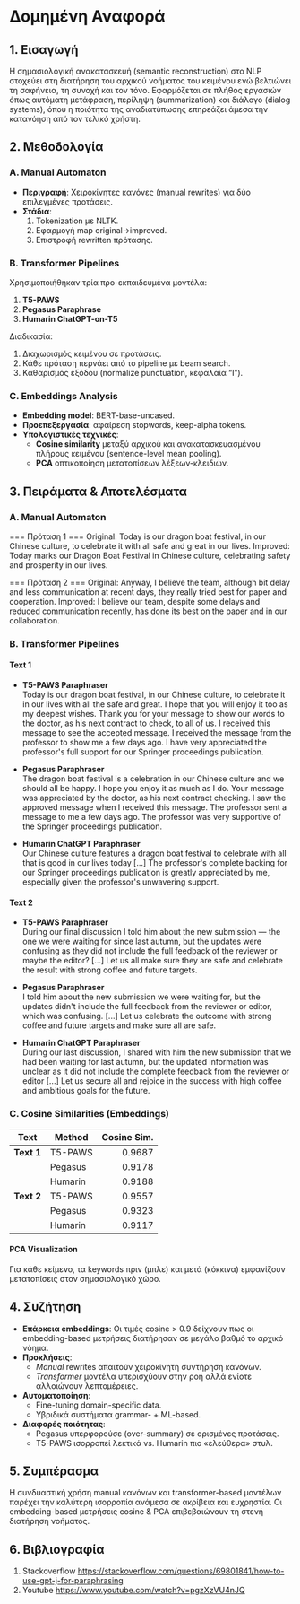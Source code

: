 # Δομημένη Αναφορά

## 1. Εισαγωγή
Η σημασιολογική ανακατασκευή (semantic reconstruction) στο NLP στοχεύει στη διατήρηση του αρχικού νοήματος του κειμένου ενώ βελτιώνει τη σαφήνεια, τη συνοχή και τον τόνο. Εφαρμόζεται σε πλήθος εργασιών όπως αυτόματη μετάφραση, περίληψη (summarization) και διάλογο (dialog systems), όπου η ποιότητα της αναδιατύπωσης επηρεάζει άμεσα την κατανόηση από τον τελικό χρήστη.

## 2. Μεθοδολογία

### Α. Manual Automaton  
- **Περιγραφή**: Χειροκίνητες κανόνες (manual rewrites) για δύο επιλεγμένες προτάσεις.  
- **Στάδια**:  
  1. Tokenization με NLTK.  
  2. Εφαρμογή map original→improved.  
  3. Επιστροφή rewritten πρότασης.  

### Β. Transformer Pipelines  
Χρησιμοποιήθηκαν τρία προ-εκπαιδευμένα μοντέλα:
1. **T5-PAWS**  
2. **Pegasus Paraphrase**  
3. **Humarin ChatGPT-on-T5**  

Διαδικασία:
1. Διαχωρισμός κειμένου σε προτάσεις.  
2. Κάθε πρόταση περνάει από το pipeline με beam search.  
3. Καθαρισμός εξόδου (normalize punctuation, κεφαλαία “I”).  

### C. Embeddings Analysis  
- **Embedding model**: BERT-base-uncased.  
- **Προεπεξεργασία**: αφαίρεση stopwords, keep-alpha tokens.  
- **Υπολογιστικές τεχνικές**:  
  - **Cosine similarity** μεταξύ αρχικού και ανακατασκευασμένου πλήρους κειμένου (sentence-level mean pooling).  
  - **PCA** οπτικοποίηση μετατοπίσεων λέξεων-κλειδιών.

## 3. Πειράματα & Αποτελέσματα

### A. Manual Automaton  
=== Πρόταση 1 ===
Original: Today is our dragon boat festival, in our Chinese culture, to celebrate it with all safe and great in our lives.
Improved: Today marks our Dragon Boat Festival in Chinese culture, celebrating safety and prosperity in our lives.

=== Πρόταση 2 ===
Original: Anyway, I believe the team, although bit delay and less communication at recent days, they really tried best for paper and cooperation.
Improved: I believe our team, despite some delays and reduced communication recently, has done its best on the paper and in our collaboration.



### B. Transformer Pipelines

#### Text 1
- **T5-PAWS Paraphraser**  
  Today is our dragon boat festival, in our Chinese culture, to celebrate it in our lives with all the safe and great. I hope that you will enjoy it too as my deepest wishes. Thank you for your message to show our words to the doctor, as his next contract to check, to all of us. I received this message to see the accepted message. I received the message from the professor to show me a few days ago. I have very appreciated the professor's full support for our Springer proceedings publication.

- **Pegasus Paraphraser**  
  The dragon boat festival is a celebration in our Chinese culture and we should all be happy. I hope you enjoy it as much as I do. Your message was appreciated by the doctor, as his next contract checking. I saw the approved message when I received this message. The professor sent a message to me a few days ago. The professor was very supportive of the Springer proceedings publication.

- **Humarin ChatGPT Paraphraser**  
  Our Chinese culture features a dragon boat festival to celebrate with all that is good in our lives today [...] The professor's complete backing for our Springer proceedings publication is greatly appreciated by me, especially given the professor's unwavering support.

#### Text 2
- **T5-PAWS Paraphraser**  
  During our final discussion I told him about the new submission — the one we were waiting for since last autumn, but the updates were confusing as they did not include the full feedback of the reviewer or maybe the editor? [...] Let us all make sure they are safe and celebrate the result with strong coffee and future targets.

- **Pegasus Paraphraser**  
  I told him about the new submission we were waiting for, but the updates didn't include the full feedback from the reviewer or editor, which was confusing. [...] Let us celebrate the outcome with strong coffee and future targets and make sure all are safe.

- **Humarin ChatGPT Paraphraser**  
  During our last discussion, I shared with him the new submission that we had been waiting for last autumn, but the updated information was unclear as it did not include the complete feedback from the reviewer or editor [...] Let us secure all and rejoice in the success with high coffee and ambitious goals for the future.

### C. Cosine Similarities (Embeddings)

| Text    | Method   | Cosine Sim. |
|---------|----------|------------:|
| **Text 1** | T5-PAWS   | 0.9687     |
|         | Pegasus  | 0.9178     |
|         | Humarin  | 0.9188     |
| **Text 2** | T5-PAWS   | 0.9557     |
|         | Pegasus  | 0.9323     |
|         | Humarin  | 0.9117     |

#### PCA Visualization  
Για κάθε κείμενο, τα keywords πριν (μπλε) και μετά (κόκκινα) εμφανίζουν μετατοπίσεις στον σημασιολογικό χώρο.

## 4. Συζήτηση
- **Επάρκεια embeddings**: Οι τιμές cosine > 0.9 δείχνουν πως οι embedding-based μετρήσεις διατήρησαν σε μεγάλο βαθμό το αρχικό νόημα.  
- **Προκλήσεις**:  
  - *Manual* rewrites απαιτούν χειροκίνητη συντήρηση κανόνων.  
  - *Transformer* μοντέλα υπερισχύουν στην ροή αλλά ενίοτε αλλοιώνουν λεπτομέρειες.  
- **Αυτοματοποίηση**:  
  - Fine-tuning domain-specific data.  
  - Υβριδικά συστήματα grammar- + ML-based.  
- **Διαφορές ποιότητας**:  
  - Pegasus υπερφορούσε (over-summary) σε ορισμένες προτάσεις.  
  - T5-PAWS ισορροπεί λεκτικά vs. Humarin πιο «ελεύθερα» στυλ.

## 5. Συμπέρασμα
Η συνδυαστική χρήση manual κανόνων και transformer-based μοντέλων παρέχει την καλύτερη ισορροπία ανάμεσα σε ακρίβεια και ευχρηστία. Οι embedding-based μετρήσεις cosine & PCA επιβεβαιώνουν τη στενή διατήρηση νοήματος.

## 6. Βιβλιογραφία
1. Stackoverflow https://stackoverflow.com/questions/69801841/how-to-use-gpt-j-for-paraphrasing
2. Youtube https://www.youtube.com/watch?v=pgzXzVU4nJQ

